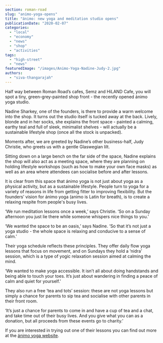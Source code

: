 ```yaml
---
section: roman-road
slug: "animo-yoga-opens"
title: "ánimo: new yoga and meditation studio opens"
publicationDate: "2020-02-07"
categories: 
  - "local"
  - "economy"
  - "news"
  - "shop"
  - "activities"
tags: 
  - "high-street"
  - "news"
featuredImage: "/images/Animo-Yoga-Nadine-Judy-2.jpg"
authors: 
  - "siva-thangarajah"
---
```


Half way between Roman Road’s cafes, Semz and HiLAND Cafe, you will spot a tiny, green-grey-painted shop front - the recently opened ánimo yoga studio.

Nadine Sharkey, one of the founders, is there to provide a warm welcome into the shop. It turns out the studio itself is tucked away at the back. Lively, blonde and in her socks, she explains the front space - painted a calming, earthy teal and full of sleek, minimalist shelves - will actually be a sustainable lifestyle shop (once all the stock is unpacked).

Moments after, we are greeted by Nadine’s other business-half, Judy Christie, who greets us with a gentle Glaswegian lilt.

Sitting down on a large bench on the far side of the space, Nadine explains the shop will also act as a meeting space, where they are planning on holding lifestyle workshops (such as how to make your own face masks) as well as an area where attendees can socialise before and after lessons.

It is clear from this space that ánimo yoga is not just about yoga as a physical activity, but as a sustainable lifestyle. People turn to yoga for a variety of reasons in life from getting fitter to improving flexibility. But the founders’ vision for ánimo yoga (animo is Latin for breath), is to create a relaxing respite from people's busy lives.

‘We run meditation lessons once a week,’ says Christie. ‘So on a Sunday afternoon you just lie there while someone whispers nice things to you.’

‘We wanted the space to be an oasis,’ says Nadine. ‘So that it’s not just a yoga studio - the whole space is relaxing and conducive to a sense of calm.’

Their yoga schedule reflects these principles. They offer daily flow yoga lessons that focus on movement, and on Sundays they hold a ‘nidra’ session, which is a type of yogic relaxation session aimed at calming the mind.

‘We wanted to make yoga accessible. It isn’t all about doing handstands and being able to touch your toes. It’s just about wandering in finding a peace of calm and quiet for yourself.’

They also run a free ‘tea and tots’ session: these are not yoga lessons but simply a chance for parents to sip tea and socialise with other parents in their front room.

‘It’s just a chance for parents to come in and have a cup of tea and a chat, and take time out of their busy lives. And you give what you can as a donation, but all proceeds from these events go to charity.’

If you are interested in trying out one of their lessons you can find out more at the [ánimo yoga website](https://www.animoyoga.co.uk/workshops-and-courses/).
